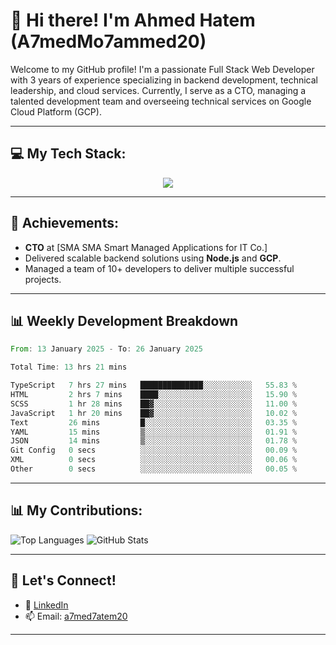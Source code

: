 # 👋 Hi there! I'm Ahmed Hatem (A7medMo7ammed20)

Welcome to my GitHub profile! I'm a passionate Full Stack Web Developer with 3 years of experience specializing in backend development, technical leadership, and cloud services. Currently, I serve as a CTO, managing a talented development team and overseeing technical services on Google Cloud Platform (GCP).

---

## 💻 My Tech Stack:
<p align="center">
  <a href="https://skillicons.dev">
    <img src="https://skillicons.dev/icons?i=angular,nodejs,gcp,ts,tailwindcss,git,mysql,firebase" />
  </a>
</p>

---

## 🌟 Achievements:
- **CTO** at [SMA SMA Smart Managed Applications for IT Co.]
- Delivered scalable backend solutions using **Node.js** and **GCP**.
- Managed a team of 10+ developers to deliver multiple successful projects.

---
## 📊 Weekly Development Breakdown
<!--START_SECTION:waka-->

```rust
From: 13 January 2025 - To: 26 January 2025

Total Time: 13 hrs 21 mins

TypeScript   7 hrs 27 mins   ██████████████░░░░░░░░░░░   55.83 %
HTML         2 hrs 7 mins    ████░░░░░░░░░░░░░░░░░░░░░   15.90 %
SCSS         1 hr 28 mins    ██▓░░░░░░░░░░░░░░░░░░░░░░   11.00 %
JavaScript   1 hr 20 mins    ██▓░░░░░░░░░░░░░░░░░░░░░░   10.02 %
Text         26 mins         █░░░░░░░░░░░░░░░░░░░░░░░░   03.35 %
YAML         15 mins         ▒░░░░░░░░░░░░░░░░░░░░░░░░   01.91 %
JSON         14 mins         ▒░░░░░░░░░░░░░░░░░░░░░░░░   01.78 %
Git Config   0 secs          ░░░░░░░░░░░░░░░░░░░░░░░░░   00.09 %
XML          0 secs          ░░░░░░░░░░░░░░░░░░░░░░░░░   00.06 %
Other        0 secs          ░░░░░░░░░░░░░░░░░░░░░░░░░   00.05 %
```

<!--END_SECTION:waka-->

---

## 📊 My Contributions:
![Top Languages](https://github-readme-stats.vercel.app/api/top-langs/?username=A7medMo7ammed20&layout=compact&theme=radical)
![GitHub Stats](https://github-readme-stats.vercel.app/api?username=A7medMo7ammed20&show_icons=true&theme=radical)


---

## 🤝 Let's Connect!
- 💼 [LinkedIn](https://linkedin.com/in/ahmed-hatem-9679912b7)
- 📫 Email: [a7med7atem20](mailto:a7med7atem20@gmail.com)

---
